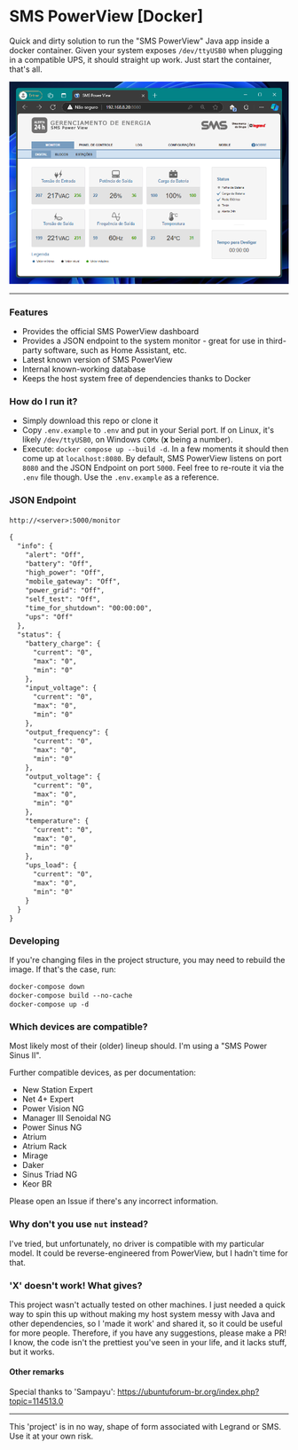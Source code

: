 # SMS PowerView [Docker]

Quick and dirty solution to run the "SMS PowerView" Java app inside a docker container.
Given your system exposes `/dev/ttyUSB0` when plugging in a compatible UPS, it should straight up work. Just start the container, that's all.

![smspowerview](https://github.com/Fusseldieb/sms_powerview_docker/blob/main/smspowerview.png)

---

### Features

- Provides the official SMS PowerView dashboard
- Provides a JSON endpoint to the system monitor - great for use in third-party software, such as Home Assistant, etc.
- Latest known version of SMS PowerView
- Internal known-working database
- Keeps the host system free of dependencies thanks to Docker

### How do I run it?
- Simply download this repo or clone it
- Copy `.env.example` to `.env` and put in your Serial port. If on Linux, it's likely `/dev/ttyUSB0`, on Windows `COMx` (**x** being a number).
- Execute: `docker compose up --build -d`. In a few moments it should then come up at `localhost:8080`.
By default, SMS PowerView listens on port `8080` and the JSON Endpoint on port `5000`. Feel free to re-route it via the `.env` file though. Use the `.env.example` as a reference.

### JSON Endpoint

`http://<server>:5000/monitor`

```
{
  "info": {
    "alert": "Off",
    "battery": "Off",
    "high_power": "Off",
    "mobile_gateway": "Off",
    "power_grid": "Off",
    "self_test": "Off",
    "time_for_shutdown": "00:00:00",
    "ups": "Off"
  },
  "status": {
    "battery_charge": {
      "current": "0",
      "max": "0",
      "min": "0"
    },
    "input_voltage": {
      "current": "0",
      "max": "0",
      "min": "0"
    },
    "output_frequency": {
      "current": "0",
      "max": "0",
      "min": "0"
    },
    "output_voltage": {
      "current": "0",
      "max": "0",
      "min": "0"
    },
    "temperature": {
      "current": "0",
      "max": "0",
      "min": "0"
    },
    "ups_load": {
      "current": "0",
      "max": "0",
      "min": "0"
    }
  }
}
```

### Developing
If you're changing files in the project structure, you may need to rebuild the image. If that's the case, run:
```
docker-compose down
docker-compose build --no-cache
docker-compose up -d
```

### Which devices are compatible?
Most likely most of their (older) lineup should. I'm using a "SMS Power Sinus II".

Further compatible devices, as per documentation: 
- New Station Expert
- Net 4+ Expert
- Power Vision NG
- Manager III Senoidal NG
- Power Sinus NG
- Atrium
- Atrium Rack
- Mirage
- Daker
- Sinus Triad NG
- Keor BR

Please open an Issue if there's any incorrect information.

### Why don't you use `nut` instead?
I've tried, but unfortunately, no driver is compatible with my particular model. It could be reverse-engineered from PowerView, but I hadn't time for that. 

### 'X' doesn't work! What gives?
This project wasn't actually tested on other machines. I just needed a quick way to spin this up without making my host system messy with Java and other dependencies, so I 'made it work' and shared it, so it could be useful for more people.
Therefore, if you have any suggestions, please make a PR!
I know, the code isn't the prettiest you've seen in your life, and it lacks stuff, but it works.

#### Other remarks
Special thanks to 'Sampayu': https://ubuntuforum-br.org/index.php?topic=114513.0

---

This 'project' is in no way, shape of form associated with Legrand or SMS. Use it at your own risk.
